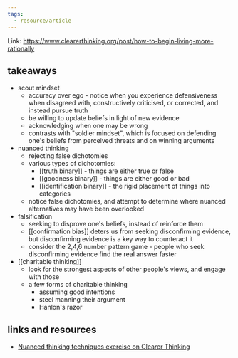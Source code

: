 ```yaml
---
tags:
  - resource/article
---
```

Link: https://www.clearerthinking.org/post/how-to-begin-living-more-rationally

## takeaways

- scout mindset
	- accuracy over ego - notice when you experience defensiveness when disagreed with, constructively criticised, or corrected, and instead pursue truth
	- be willing to update beliefs in light of new evidence
	- acknowledging when one may be wrong
	- contrasts with "soldier mindset", which is focused on defending one's beliefs from perceived threats and on winning arguments
- nuanced thinking
	- rejecting false dichotomies
	- various types of dichotomies:
		- [[truth binary]] - things are either true or false
		- [[goodness binary]] - things are either good or bad
		- [[identification binary]] - the rigid placement of things into categories
	- notice false dichotomies, and attempt to determine where nuanced alternatives may have been overlooked
- falsification
	- seeking to disprove one's beliefs, instead of reinforce them
	- [[confirmation bias]] deters us from seeking disconfirming evidence, but disconfirming evidence is a key way to counteract it
	- consider the 2,4,6 number pattern game - people who seek disconfirming evidence find the real answer faster
- [[charitable thinking]]
	- look for the strongest aspects of other people's views, and engage with those
	- a few forms of charitable thinking
		- assuming good intentions
		- steel manning their argument
		- Hanlon's razor

## links and resources

- [Nuanced thinking techniques exercise on Clearer Thinking](https://programs.clearerthinking.org/nuanced_thinking_techniques.html)